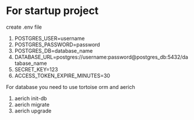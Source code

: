 # For startup project

create .env file
1. POSTGRES_USER=username
2. POSTGRES_PASSWORD=password
3. POSTGRES_DB=database_name
4. DATABASE_URL=postgres://username:password@postgres_db:5432/database_name
5. SECRET_KEY=123
6. ACCESS_TOKEN_EXPIRE_MINUTES=30

For database you need to use tortoise orm and aerich
1. aerich init-db
2. aerich migrate
3. aerich upgrade